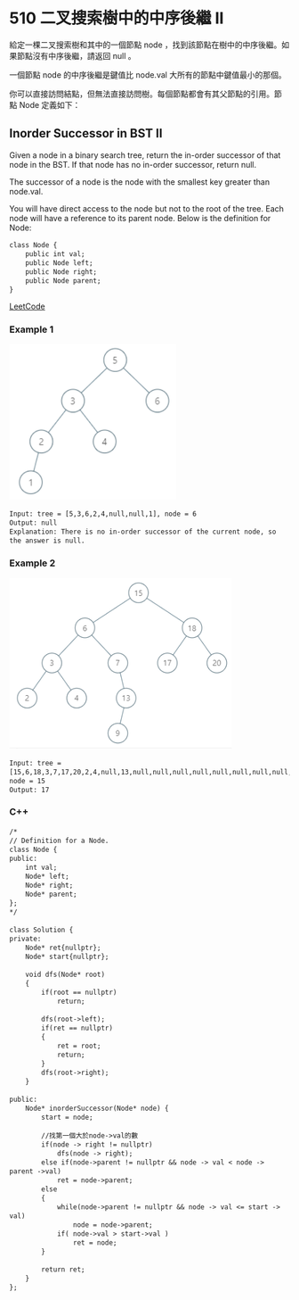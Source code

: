 # 510 二叉搜索樹中的中序後繼 II

給定一棵二叉搜索樹和其中的一個節點 node ，找到該節點在樹中的中序後繼。如果節點沒有中序後繼，請返回 null 。

一個節點 node 的中序後繼是鍵值比 node.val 大所有的節點中鍵值最小的那個。

你可以直接訪問結點，但無法直接訪問樹。每個節點都會有其父節點的引用。節點 Node 定義如下：

## Inorder Successor in BST II

Given a node in a binary search tree, return the in-order successor of that node in the BST. If that node has no in-order successor, return null.

The successor of a node is the node with the smallest key greater than node.val.

You will have direct access to the node but not to the root of the tree. Each node will have a reference to its parent node. Below is the definition for Node:
```
class Node {
    public int val;
    public Node left;
    public Node right;
    public Node parent;
}
```

[LeetCode](https://leetcode-cn.com/inorder-successor-in-bst-ii/)

### Example 1

<img src="img/510_1.png" width = "300"/>

```
Input: tree = [5,3,6,2,4,null,null,1], node = 6
Output: null
Explanation: There is no in-order successor of the current node, so the answer is null.
```

### Example 2

<img src="img/510_2.png" width = "400"/>

```
Input: tree = [15,6,18,3,7,17,20,2,4,null,13,null,null,null,null,null,null,null,null,9], node = 15
Output: 17
```

### C++ 


```
/*
// Definition for a Node.
class Node {
public:
    int val;
    Node* left;
    Node* right;
    Node* parent;
};
*/

class Solution {
private:
    Node* ret{nullptr};
    Node* start{nullptr};

    void dfs(Node* root)
    {
        if(root == nullptr)
            return;

        dfs(root->left);
        if(ret == nullptr)
        {    
            ret = root;
            return;
        }
        dfs(root->right);
    }
    
public:
    Node* inorderSuccessor(Node* node) {      
        start = node;

        //找第一個大於node->val的數
        if(node -> right != nullptr)
            dfs(node -> right);      
        else if(node->parent != nullptr && node -> val < node -> parent ->val)
            ret = node->parent;    
        else
        {
            while(node->parent != nullptr && node -> val <= start -> val)
                node = node->parent;
            if( node->val > start->val )
                ret = node;
        }        

        return ret;
    }
};
```
